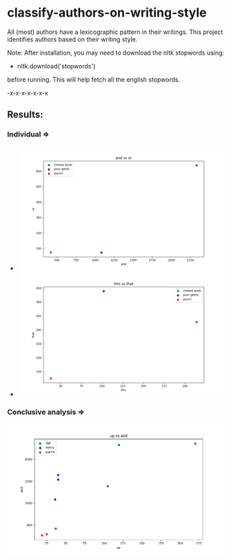 # classify-authors-on-writing-style

All (most) authors have a lexicographic pattern in their writings.
This project identifies authors based on their writing style.

Note: After installation,
you may need to download the nltk stopwords using:
- nltk.download('stopwords') 

before running. This will help fetch all the english stopwords.

-x-x-x-x-x-x-x

## Results:
### Individual =>
- ![and or](https://github.com/delzadbamji/classify-authors-on-writing-style/blob/main/andOr.png)
- ![this that](https://github.com/delzadbamji/classify-authors-on-writing-style/blob/main/thisThat.png)

### Conclusive analysis =>
![conclusive analysis](https://github.com/delzadbamji/classify-authors-on-writing-style/blob/main/conclusive_analysis.png)

